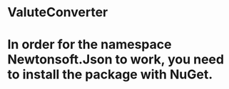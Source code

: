 # ValuteConverter
# In order for the namespace Newtonsoft.Json to work, you need to install the package with NuGet.
